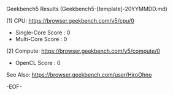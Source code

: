 
Geekbench5 Results (Geekbench5-[template]-20YYMMDD.md)

(1) CPU: https://browser.geekbench.com/v5/cpu/0

* Single-Core Score : 0
* Multi-Core Score  : 0

(2) Compute: https://browser.geekbench.com/v5/compute/0

* OpenCL Score : 0

See Also:
https://browser.geekbench.com/user/HiroOhno

-EOF-
